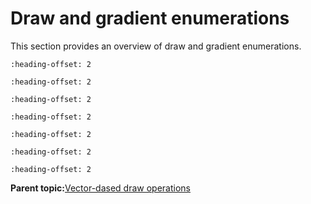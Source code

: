# Draw and gradient enumerations

This section provides an overview of draw and gradient enumerations.


```{include} ../topics/vg_lite_blend_t_enumeration.md
:heading-offset: 2
```

```{include} ../topics/vg_lite_color_t_parameter.md
:heading-offset: 2
```

```{include} ../topics/vg_lite_fill_t_enumeration.md
:heading-offset: 2
```

```{include} ../topics/vg_lite_filter_t_enumeration.md
:heading-offset: 2
```

```{include} ../topics/vg_lite_gradient_spreadmode_t_enumeration.md
:heading-offset: 2
```

```{include} ../topics/vg_lite_pattern_mode_t_enumeration.md
:heading-offset: 2
```

```{include} ../topics/vg_lite_radial_gradient_spreadmode_t_enumeration.md
:heading-offset: 2
```

**Parent topic:**[Vector-dased draw operations](../topics/vector-dased_draw_operations.md)

